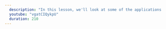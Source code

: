 ```yaml
---
  description: "In this lesson, we'll look at some of the applications of JavaScript."
  youtube: "vgatCIQykpU"
  duration: 210
---
```

